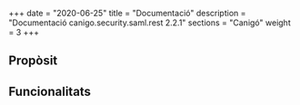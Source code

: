 +++
date        = "2020-06-25"
title       = "Documentació"
description = "Documentació canigo.security.saml.rest 2.2.1"
sections    = "Canigó"
weight      = 3
+++

## Propòsit



## Funcionalitats
